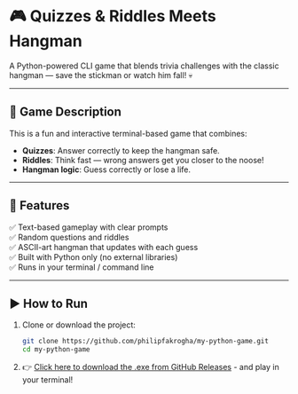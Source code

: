 # 🎮 Quizzes & Riddles Meets Hangman

A Python-powered CLI game that blends trivia challenges with the classic hangman — save the stickman or watch him fall! 💀

---

## 🧠 Game Description

This is a fun and interactive terminal-based game that combines:
- **Quizzes**: Answer correctly to keep the hangman safe.
- **Riddles**: Think fast — wrong answers get you closer to the noose!
- **Hangman logic**: Guess correctly or lose a life.

---

## 🚀 Features

✅ Text-based gameplay with clear prompts  
✅ Random questions and riddles  
✅ ASCII-art hangman that updates with each guess  
✅ Built with Python only (no external libraries)  
✅ Runs in your terminal / command line  

---


## ▶️ How to Run

1. Clone or download the project:
   ```bash
   git clone https://github.com/philipfakrogha/my-python-game.git
   cd my-python-game
2. 👉 [Click here to download the .exe from GitHub Releases](https://github.com/philipfakrogha/my-python-game/releases/latest) - and play in your terminal!

